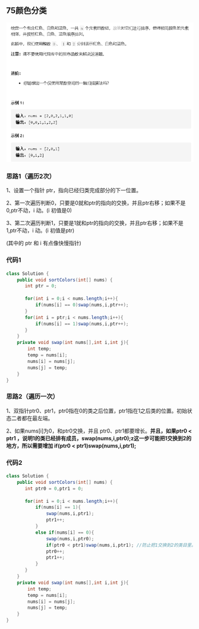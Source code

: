 ## 75颜色分类

![image-20210118012913161](75颜色分类.png)

### 思路1（遍历2次）

1、设置一个指针 ptr，指向已经归类完成部分的下一位置。

2、第一次遍历判断0，只要是0就和ptr的指向的交换，并且ptr右移；如果不是0,ptr不动，i 动。(i 初值是0)

3、第二次遍历判断1，只要是1就和ptr的指向的交换，并且ptr右移；如果不是1,ptr不动，i 动。(i 初值是ptr)

(其中的 ptr 和 i 有点像快慢指针)

### 代码1

```java
class Solution {
    public void sortColors(int[] nums) {
       int ptr = 0;

       for(int i = 0;i < nums.length;i++){
           if(nums[i] == 0)swap(nums,i,ptr++);
       }
       for(int i = ptr;i < nums.length;i++){
           if(nums[i] == 1)swap(nums,i,ptr++);
       }
    }
    private void swap(int nums[],int i,int j){
        int temp;
        temp = nums[i];
        nums[i] = nums[j];
        nums[j] = temp;
    }
}
```

### 思路2（遍历一次）

1、双指针ptr0、ptr1，ptr0指在0的类之后位置，ptr1指在1之后类的位置。初始状态二者都在最左端。

2、如果nums[i]为0，和ptr0交换，并且 ptr0、ptr1都要增长。**并且，如果ptr0 < ptr1 ，说明1的类已经排有成员，swap(nums,i,ptr0);z这一步可能把1交换到2的地方，所以需要增加 if(ptr0 < ptr1)swap(nums,i,ptr1);**

### 代码2

```java
class Solution {
    public void sortColors(int[] nums) {
       int ptr0 = 0,ptr1 = 0;

       for(int i = 0;i < nums.length;i++){
           if(nums[i] == 1){
               swap(nums,i,ptr1);
               ptr1++;
           }
           else if(nums[i] == 0){
               swap(nums,i,ptr0);
               if(ptr0 < ptr1)swap(nums,i,ptr1); //防止把1交换到2的类目里。  
               ptr0++;
               ptr1++;
           }
       }
    }
    private void swap(int nums[],int i,int j){
        int temp;
        temp = nums[i];
        nums[i] = nums[j];
        nums[j] = temp;
    }
}
```



